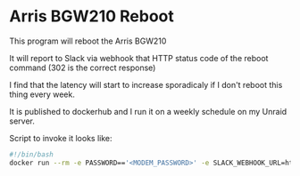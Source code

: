 # Arris BGW210 Reboot
This program will reboot the Arris BGW210

It will report to Slack via webhook that HTTP status code of the reboot command (302 is the correct response)

I find that the latency will start to increase sporadicaly if I don't reboot this thing every week.

It is published to dockerhub and I run it on a weekly schedule on
my Unraid server.

Script to invoke it looks like:

```bash
#!/bin/bash
docker run --rm -e PASSWORD=='<MODEM_PASSWORD>' -e SLACK_WEBHOOK_URL=https://hooks.slack.com/services/XXXX/XXXXX mfalk/bgw210_reboot
```
